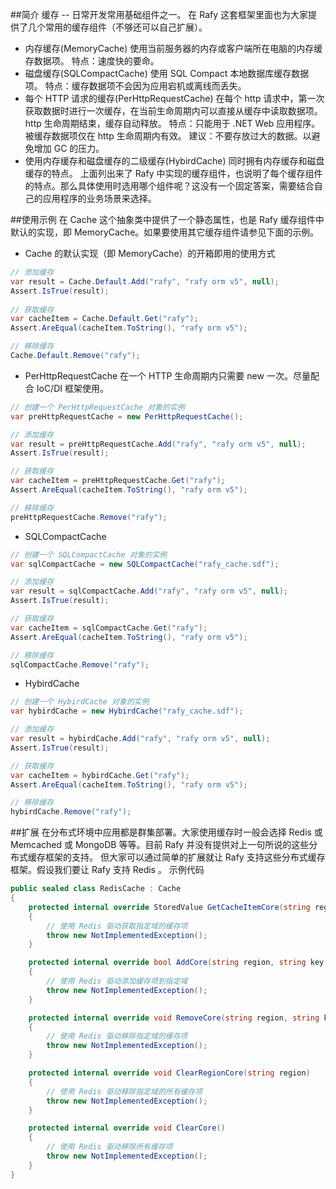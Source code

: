﻿
##简介
缓存 -- 日常开发常用基础组件之一。
在 Rafy 这套框架里面也为大家提供了几个常用的缓存组件（不够还可以自己扩展）。
 - 内存缓存(MemoryCache)
使用当前服务器的内存或客户端所在电脑的内存缓存数据项。
特点：速度快的要命。
 - 磁盘缓存(SQLCompactCache)
使用 SQL Compact 本地数据库缓存数据项。
特点：缓存数据项不会因为应用宕机或离线而丢失。
 - 每个 HTTP 请求的缓存(PerHttpRequestCache)
在每个 http 请求中，第一次获取数据时进行一次缓存，在当前生命周期内可以直接从缓存中读取数据项。http 生命周期结束，缓存自动释放。
特点：只能用于 .NET Web 应用程序。被缓存数据项仅在 http 生命周期内有效。
建议：不要存放过大的数据。以避免增加 GC 的压力。
 - 使用内存缓存和磁盘缓存的二级缓存(HybirdCache)
同时拥有内存缓存和磁盘缓存的特点。
上面列出来了 Rafy 中实现的缓存组件，也说明了每个缓存组件的特点。那么具体使用时选用哪个组件呢？这没有一个固定答案，需要结合自己的应用程序的业务场景来选择。

##使用示例
在 Cache 这个抽象类中提供了一个静态属性，也是 Rafy 缓存组件中默认的实现，即 MemoryCache。如果要使用其它缓存组件请参见下面的示例。
 - Cache 的默认实现（即 MemoryCache）的开箱即用的使用方式

 ```cs
// 添加缓存
var result = Cache.Default.Add("rafy", "rafy orm v5", null);
Assert.IsTrue(result);
            
// 获取缓存
var cacheItem = Cache.Default.Get("rafy");
Assert.AreEqual(cacheItem.ToString(), "rafy orm v5");

// 移除缓存
Cache.Default.Remove("rafy");
 ```

 - PerHttpRequestCache
在一个 HTTP 生命周期内只需要 new 一次。尽量配合 IoC/DI 框架使用。

 ```cs
// 创建一个 PerHttpRequestCache 对象的实例
var preHttpRequestCache = new PerHttpRequestCache();

// 添加缓存
var result = preHttpRequestCache.Add("rafy", "rafy orm v5", null);
Assert.IsTrue(result);

// 获取缓存
var cacheItem = preHttpRequestCache.Get("rafy");
Assert.AreEqual(cacheItem.ToString(), "rafy orm v5");

// 移除缓存
preHttpRequestCache.Remove("rafy");
 ```

 - SQLCompactCache

 ```cs
// 创建一个 SQLCompactCache 对象的实例
var sqlCompactCache = new SQLCompactCache("rafy_cache.sdf");

// 添加缓存
var result = sqlCompactCache.Add("rafy", "rafy orm v5", null);
Assert.IsTrue(result);

// 获取缓存
var cacheItem = sqlCompactCache.Get("rafy");
Assert.AreEqual(cacheItem.ToString(), "rafy orm v5");

// 移除缓存
sqlCompactCache.Remove("rafy");
 ```

 - HybirdCache

 ```cs
// 创建一个 HybirdCache 对象的实例
var hybirdCache = new HybirdCache("rafy_cache.sdf");

// 添加缓存
var result = hybirdCache.Add("rafy", "rafy orm v5", null);
Assert.IsTrue(result);

// 获取缓存
var cacheItem = hybirdCache.Get("rafy");
Assert.AreEqual(cacheItem.ToString(), "rafy orm v5");

// 移除缓存
hybirdCache.Remove("rafy");
 ```


##扩展
在分布式环境中应用都是群集部署。大家使用缓存时一般会选择 Redis 或 Memcached 或 MongoDB 等等。目前 Rafy 并没有提供对上一句所说的这些分布式缓存框架的支持。
          但大家可以通过简单的扩展就让 Rafy 支持这些分布式缓存框架。假设我们要让 Rafy 支持 Redis 。
示例代码

```cs
public sealed class RedisCache : Cache
{
    protected internal override StoredValue GetCacheItemCore(string region, string key)
    {
        // 使用 Redis 驱动获取指定域的缓存项
        throw new NotImplementedException();
    }

    protected internal override bool AddCore(string region, string key, StoredValue value)
    {
        // 使用 Redis 驱动添加缓存项到指定域
        throw new NotImplementedException();
    }

    protected internal override void RemoveCore(string region, string key)
    {
        // 使用 Redis 驱动移除指定域的缓存项
        throw new NotImplementedException();
    }

    protected internal override void ClearRegionCore(string region)
    {
        // 使用 Redis 驱动移除指定域的所有缓存项
        throw new NotImplementedException();
    }

    protected internal override void ClearCore()
    {
        // 使用 Redis 驱动移除所有缓存项
        throw new NotImplementedException();
    }
}
 ``` 

